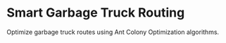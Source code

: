 # Smart Garbage Truck Routing
Optimize garbage truck routes using Ant Colony Optimization algorithms.
